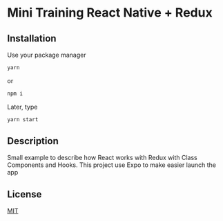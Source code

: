# Mini Training React Native + Redux

## Installation

Use your package manager

```bash
yarn
```

or

```bash
npm i
```

Later, type

```bash
yarn start
```

## Description

Small example to describe how React works with Redux with Class Components and Hooks. This project use Expo to make easier launch the app

## License

[MIT](https://choosealicense.com/licenses/mit/)
